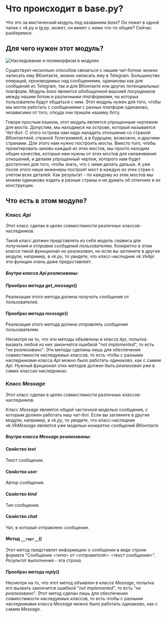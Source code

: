 # Что происходит в base.py?

Что это за мистический модуль под названием _base_? Он лежит в одной папке с _vk.py_ и _tg.py_, может, он имеет с ними что-то общее? Сейчас разберемся.

## Для чего нужен этот модуль?

![Наследование и полиморфизм в модулях](https://pp.userapi.com/c849036/v849036073/c46e7/oyiGNvX52vo.jpg)

Существует несколько способов связаться с нашим чат-ботом: можно написать ему ВКонтакте, можно написать ему в Telegram. Большинство операций, производимых над сообщениями, одинаковы как для сообщений из Telegram, так и для ВКонтакте или других потенциальных платформ. Модуль _base_ является _обобощенной_ версией _посредников_ между нашим ботом и различными _платформами_, на которых пользователи будут общаться с ним. Этот модуль нужен для того, чтобы мы могли работать с сообщениями с разных платформ одинаково, независимо от того, откуда они пришли нашему боту.

Говоря простым языком, этот модуль является _упрощенным чертежем для моста_. Допустим, мы находимся на острове, который называется _Чат-Бот_. С этого острова нам надо наладить отношения со страной _ВКонтактией_, страной _Телеграмией_, а в будущем, возможно, и другими странами. Для этого нам нужно построить мосты. Вместо того, чтобы проектировать заново каждый из этих мостов, мы просто находим общие качества, которые нам нужны от этих мостов для налаживания отношений, и делаем упрощенный чертеж, которого нам будет достаточно для того, чтобы знать, что с ними делать дальше. А уже после этого наши инженеры построят мост в каждую из этих стран с учетом всех деталей. Как результат - по каждому из этих мостов мы можем одинаково ездить в разные страны и не думать об отличиях в их конструкции.

## Что есть в этом модуле?

### Класс _Api_
Этот класс сделан в целях _совместимости_ различных классов-наследников.

Такой класс должен представлять из себя _модель_ сервиса для _получения и отправки_ сообщений пользователям. Конкретно в этом классе такой функционал _не реализован_, но если вы заглянете в другие модули, например, в _vk.py_, то увидете, что класс-наследник _vk.VkApi_ эти функции очень даже предоставляет.

##### Внутри класса _Api_ реализованы:

#### Прообраз метода _get_message_()
Реализация этого метода должна _получать сообщения_ от пользователей.

#### Прообраз метода _message_()
Реализация этого метода должна _отправлять сообщения_ пользователям.

Несмотря на то, что эти методы _объявлены_ в классе _Api_, попытка вызвать любой из них закончится ошибкой "_not implemented_",  то есть "_не реализовано_". Эти методы сделаны лишь для обеспечения совместимости наследуемых классов, то есть чтобы с разными наследниками класса _Api_ можно было работать одинаково, как с самим _Api_. Нужный фукционал этих методов должен быть _реализован_ уже в самих классах-наследниках.

### Класс _Message_
Этот класс сделан в целях _совместимости_ различных классов-наследников.

Класс _Message_ является _общей_ частичной _моделью_ сообщения, с которым должен работать наш чат-бот. Если вы загляните в другие модули, например, в _vk.py_, то увидите, что класс-наследник _vk.VkMessage_ является уже моделью конкретно _сообщений ВКонтакте_.

##### Внутри класса _Message_ реализованы:

#### Свойство _text_
Текст сообщения.

#### Свойство _user_
Автор сообщения.

#### Свойство _kind_
Тип сообщения.

#### Свойство _chat_
Чат, в который отправлено сообщение.

#### Метод `__repr__`()
Этот метод представлет информацию о сообщении в виде строки формата "Сообщение _<типа>_ от _<отправителя>_: _<текст сообщения>_". _Результат_ выполнения - эта строка.

#### Прообраз метода _reply_()
Несмотря на то, что этот метод _объявлен_ в классе _Message_, попытка его вызвать закончится ошибкой "_not implemented_",  то есть "_не реализовано_". Этот метод сделан лишь для обеспечения совместимости наследуемых классов, то есть чтобы с разными наследниками класса _Message_ можно было работать одинаково, как с самим _Message_.